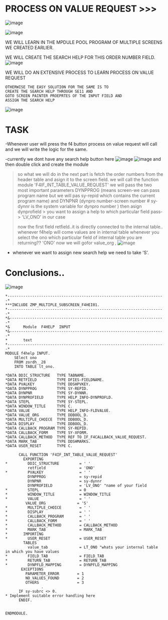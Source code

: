# PROCESS ON VALUE REQUEST  >>>

![image](https://github.com/bhuvabhavik/Module-Pool-Programming/assets/49744703/ab339817-b97f-43dc-95ea-cef6a85c3ad1)

![image](https://github.com/bhuvabhavik/Module-Pool-Programming/assets/49744703/750c489a-7c35-42c3-9fb3-532ecd07cba6)

WE WILL LEARN IN THE MPDULE POOL PROGRAM OF MULTIPLE SCREENS WE CREATED EARLIER.

WE WILL CREATE THE SEARCH HELP FOR THIS ORDER  NUMBER FIELD.
![image](https://github.com/bhuvabhavik/Module-Pool-Programming/assets/49744703/a4b10de5-74f0-45db-8e86-c7df4c16c72d)

WE WILL DO AN EXTENSIVE PROCESS TO LEARN PROCESS ON VALUE REQUEST
```
OTHERWISE THE EASY SOLUTION FOR THE SAME IS TO
CREATE THE SEARCH HELP THROUGH SE11 AND
GOTO SCREEN PAINTER PROEPRTES OF THE INPUT FIELD AND
ASSIGN THE SEARCH HELP

```
![image](https://github.com/bhuvabhavik/Module-Pool-Programming/assets/49744703/ae518fc2-ae19-4466-bd24-82fd4f778b9c)


# TASK
-Whenever user will press the f4 button process on value request will call and we will write the logic for the same.

-currently we dont have any search help button here
![image](https://github.com/bhuvabhavik/Module-Pool-Programming/assets/49744703/8b393cc0-f755-4171-a123-2d09695a2ff2)
![image](https://github.com/bhuvabhavik/Module-Pool-Programming/assets/49744703/8285646a-78f8-4102-ac83-c587a5f17ed0)
and then double click and create the module
> so what we will do in the next part is fetch the order numbers from the header table and asign it to the screen field.
> we will call the function module 'F4IF_INT_TABLE_VALUE_REQUEST'
> we will pass the two most important parameters
> DYNPPROG (means screen-we can pass program name but we will pas sy-repid which contains the current program name)  and DYNPNR (dynpro number-screen number # sy-dynnr is the system variable for dynpro number )
> then asign dynprofield > you want to assign a help to which particular field pass-> 'LV_ONO' in our case
>
> now the first field retfield..it is directly connected to the internal table..
> whenever f4help will come values are in internal table whenever you select the ono which particular field of internal table you are returning?? 'ONO'
> now we will gofor value_org , 
> ![image](https://github.com/bhuvabhavik/Module-Pool-Programming/assets/49744703/b3dc4f7a-94b8-4ff0-96bc-18d113a977b3)
 - whenever we want to assign new search help we need to take 'S'.





# Conclusions..
![image](https://github.com/bhuvabhavik/Module-Pool-Programming/assets/49744703/f3668d4b-996f-4e0c-8410-9b6e26a1d198)

```abap
*----------------------------------------------------------------------*
***INCLUDE ZMP_MULTIPLE_SUBSCREEN_F4HEI01.
*----------------------------------------------------------------------*
*&---------------------------------------------------------------------*
*&      Module  F4HELP  INPUT
*&---------------------------------------------------------------------*
*       text
*----------------------------------------------------------------------*
MODULE f4help INPUT.
    SElect ono
    FROM zordh__28
    INTO TABLE lt_ono.

*DATA DDIC_STRUCTURE   TYPE TABNAME.
*DATA RETFIELD         TYPE DFIES-FIELDNAME.
*DATA PVALKEY          TYPE DDSHPVKEY.
*DATA DYNPPROG         TYPE SY-REPID.
*DATA DYNPNR           TYPE SY-DYNNR.
*DATA DYNPROFIELD      TYPE HELP_INFO-DYNPROFLD.
*DATA STEPL            TYPE SY-STEPL.
*DATA WINDOW_TITLE     TYPE C.
*DATA VALUE            TYPE HELP_INFO-FLDVALUE.
*DATA VALUE_ORG        TYPE DDBOOL_D.
*DATA MULTIPLE_CHOICE  TYPE DDBOOL_D.
*DATA DISPLAY          TYPE DDBOOL_D.
*DATA CALLBACK_PROGRAM TYPE SY-REPID.
*DATA CALLBACK_FORM    TYPE SY-XFORM.
*DATA CALLBACK_METHOD  TYPE REF TO IF_F4CALLBACK_VALUE_REQUEST.
*DATA MARK_TAB         TYPE DDSHMARKS.
*DATA USER_RESET       TYPE C.

      CALL FUNCTION 'F4IF_INT_TABLE_VALUE_REQUEST'
        EXPORTING
*         DDIC_STRUCTURE         = ' '
          retfield               = 'ONO'
*         PVALKEY                = ' '
          DYNPPROG               = sy-repid
          DYNPNR                 = sy-dynnr
          DYNPROFIELD            = 'LV_ONO' "name of your field
*         STEPL                  = 0
*         WINDOW_TITLE           = WINDOW_TITLE
*         VALUE                  = ' '
         VALUE_ORG              = 'S'
*         MULTIPLE_CHOICE        = ' '
*         DISPLAY                = ' '
*         CALLBACK_PROGRAM       = ' '
*         CALLBACK_FORM          = ' '
*         CALLBACK_METHOD        = CALLBACK_METHOD
*         MARK_TAB               = MARK_TAB
*       IMPORTING
*         USER_RESET             = USER_RESET
        TABLES
          value_tab              = LT_ONO "whats your internal table in which you have values
*         FIELD_TAB              = FIELD_TAB
*         RETURN_TAB             = RETURN_TAB
*         DYNPFLD_MAPPING        = DYNPFLD_MAPPING
       EXCEPTIONS
         PARAMETER_ERROR        = 1
         NO_VALUES_FOUND        = 2
         OTHERS                 = 3
                .
      IF sy-subrc <> 0.
* Implement suitable error handling here
      ENDIF.


ENDMODULE.
```

































